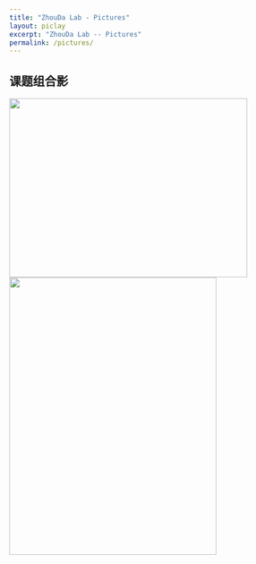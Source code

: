 ```yaml
---
title: "ZhouDa Lab - Pictures"
layout: piclay
excerpt: "ZhouDa Lab -- Pictures"
permalink: /pictures/
---
```



## 课题组合影
<img src="{{ site.url }}{{ site.baseurl }}/images/grouppic/20220823132834.jpg" width="425" height="320" />  
<img src="{{ site.url }}{{ site.baseurl }}/images/grouppic/20220825094806.jpg" width="370" height="496" />  